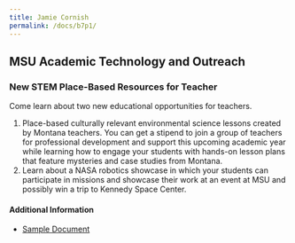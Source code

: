 ```yaml
---
title: Jamie Cornish
permalink: /docs/b7p1/
---
```


## MSU Academic Technology and Outreach

### New STEM Place-Based Resources for Teacher
Come learn about two new educational opportunities for teachers. 

1. Place-based culturally relevant environmental science lessons created by Montana teachers. You can get a stipend to join a group of teachers for professional development and support this upcoming academic year while learning how to engage your students with hands-on lesson plans that feature mysteries and case studies from Montana. 
2. Learn about a NASA robotics showcase in which your students can participate in missions and showcase their work at an event at MSU and possibly win a trip to Kennedy Space Center. 

#### Additional Information
 - [Sample Document](../wednesday/breakout7/documents/b1p1d1.pdf)